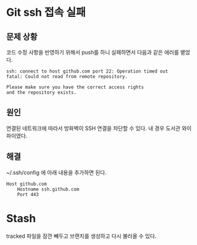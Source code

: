 # Git ssh 접속 실패

## 문제 상황

코드 수정 사항을 반영하기 위해서 push를 하니 실패하면서 다음과 같은 에러를 뱉었다. 

```
ssh: connect to host github.com port 22: Operation timed out
fatal: Could not read from remote repository.

Please make sure you have the correct access rights
and the repository exists.
```

## 원인

연결된 네트워크에 따라서 방화벽이 SSH 연결을 차단할 수 있다. 내 경우 도서관 와이파이였다. 


## 해결

~/.ssh/config 에 아래 내용을 추가하면 된다. 

```
Host github.com
    Hostname ssh.github.com
    Port 443
```

# Stash

tracked 파일을 잠깐 빼두고 브랜치를 생성하고 다시 불러올 수 있다. 

